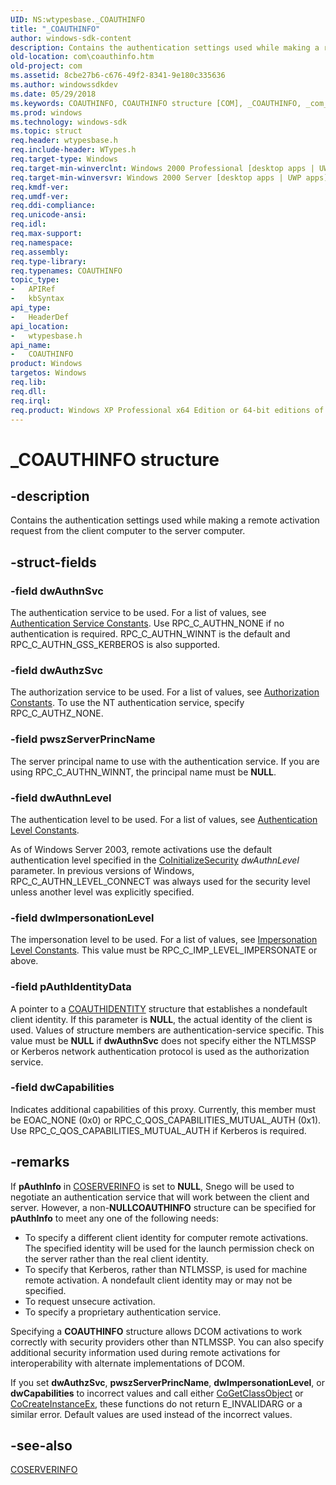 ```yaml
---
UID: NS:wtypesbase._COAUTHINFO
title: "_COAUTHINFO"
author: windows-sdk-content
description: Contains the authentication settings used while making a remote activation request from the client computer to the server computer.
old-location: com\coauthinfo.htm
old-project: com
ms.assetid: 8cbe27b6-c676-49f2-8341-9e180c335636
ms.author: windowssdkdev
ms.date: 05/29/2018
ms.keywords: COAUTHINFO, COAUTHINFO structure [COM], _COAUTHINFO, _com_COAUTHINFO, com.coauthinfo, wtypesbase/COAUTHINFO
ms.prod: windows
ms.technology: windows-sdk
ms.topic: struct
req.header: wtypesbase.h
req.include-header: WTypes.h
req.target-type: Windows
req.target-min-winverclnt: Windows 2000 Professional [desktop apps | UWP apps]
req.target-min-winversvr: Windows 2000 Server [desktop apps | UWP apps]
req.kmdf-ver: 
req.umdf-ver: 
req.ddi-compliance: 
req.unicode-ansi: 
req.idl: 
req.max-support: 
req.namespace: 
req.assembly: 
req.type-library: 
req.typenames: COAUTHINFO
topic_type:
-	APIRef
-	kbSyntax
api_type:
-	HeaderDef
api_location:
-	wtypesbase.h
api_name:
-	COAUTHINFO
product: Windows
targetos: Windows
req.lib: 
req.dll: 
req.irql: 
req.product: Windows XP Professional x64 Edition or 64-bit editions of     Windows Server 2003
---
```


# _COAUTHINFO structure


## -description


Contains the authentication settings used while making a remote activation request from the client computer to the server computer.


## -struct-fields




### -field dwAuthnSvc

The authentication service to be used. For a list of values, see <a href="https://msdn.microsoft.com/c16a8e52-a7f9-40d9-99ef-10b382b5cb3c">Authentication Service Constants</a>. Use RPC_C_AUTHN_NONE if no authentication is required. RPC_C_AUTHN_WINNT is the default and RPC_C_AUTHN_GSS_KERBEROS is also supported.


### -field dwAuthzSvc

The authorization service to be used. For a list of values, see <a href="https://msdn.microsoft.com/a0bc9337-b7e4-41c5-ae36-4843fa7d98ce">Authorization Constants</a>. To use the NT authentication service, specify RPC_C_AUTHZ_NONE.


### -field pwszServerPrincName

The server principal name to use with the authentication service. If you are using RPC_C_AUTHN_WINNT, the principal name must be <b>NULL</b>.


### -field dwAuthnLevel

The authentication level to be used. For a list of values, see <a href="https://msdn.microsoft.com/06c409e4-3772-45cf-8c31-c64f99aca244">Authentication Level Constants</a>.

As of Windows Server 2003, remote activations use the default authentication level specified in the <a href="https://msdn.microsoft.com/e0933741-6b75-4ce1-aa63-6240e4a7130f">CoInitializeSecurity</a> <i>dwAuthnLevel</i> parameter. In previous versions of Windows, RPC_C_AUTHN_LEVEL_CONNECT was always used for the security level unless another level was explicitly specified.


### -field dwImpersonationLevel

The impersonation level to be used. For a list of values, see <a href="https://msdn.microsoft.com/ea5a3b46-b607-4192-a3cc-b2ec55ca94a6">Impersonation Level Constants</a>. This value must be RPC_C_IMP_LEVEL_IMPERSONATE or above.


### -field pAuthIdentityData

A pointer to a <a href="https://msdn.microsoft.com/ce14f8a6-0495-491a-a5c7-de7c1d3efd95">COAUTHIDENTITY</a> structure that establishes a nondefault client identity. If this parameter is <b>NULL</b>, the actual identity of the client is used. Values of structure members are authentication-service specific. This value must be <b>NULL</b> if <b>dwAuthnSvc</b> does not specify either the NTLMSSP or Kerberos network authentication protocol is used as the authorization service.


### -field dwCapabilities

Indicates additional capabilities of this proxy. Currently, this member must be EOAC_NONE (0x0) or RPC_C_QOS_CAPABILITIES_MUTUAL_AUTH (0x1). Use RPC_C_QOS_CAPABILITIES_MUTUAL_AUTH if Kerberos is required.


## -remarks



If <b>pAuthInfo</b> in <a href="https://msdn.microsoft.com/88c94a7f-5cf0-4d61-833f-91cba45d8624">COSERVERINFO</a> is set to <b>NULL</b>, Snego will be used to negotiate an authentication service that will work between the client and server. However, a non-<b>NULL</b><b>COAUTHINFO</b> structure can be specified for <b>pAuthInfo</b> to meet any one of the following needs:

<ul>
<li>To specify a different client identity for computer remote activations. The specified identity will be used for the launch permission check on the server rather than the real client identity.
</li>
<li>To specify that Kerberos, rather than NTLMSSP, is used for machine remote activation. A nondefault client identity may or may not be specified. 
</li>
<li>To request unsecure activation.
</li>
<li>To specify a proprietary authentication service.</li>
</ul>
Specifying a <b>COAUTHINFO</b> structure allows DCOM activations to work correctly with security providers other than NTLMSSP. You can also specify additional security information used during remote activations for interoperability with alternate implementations of DCOM. 

If you set <b>dwAuthzSvc</b>, <b>pwszServerPrincName</b>, <b>dwImpersonationLevel</b>, or <b>dwCapabilities</b> to incorrect values and call either <a href="https://msdn.microsoft.com/65e758ce-50a4-49e8-b3b2-0cd148d2781a">CoGetClassObject</a> or <a href="https://msdn.microsoft.com/3b414b95-e8d2-42e8-b4f2-5cc5189a3d08">CoCreateInstanceEx</a>, these functions do not return E_INVALIDARG or a similar error. Default values are used instead of the incorrect values.




## -see-also




<a href="https://msdn.microsoft.com/88c94a7f-5cf0-4d61-833f-91cba45d8624">COSERVERINFO</a>
 

 

